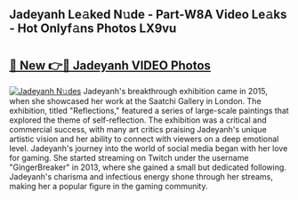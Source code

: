 ## Jadeyanh Le𝚊ked N𝚞de - Part-W8A Video Le𝚊ks - Hot Onlyf𝚊ns Photos LX9vu

# <h2><a href="http://ab12848.deff.icu/?id=Jadeyanh">🔗 New 👉🔴 Jadeyanh VIDEO Photos</a></h2>

[![Jadeyanh N𝚞des](https://i.imgur.com/rIISA9y.gif)](http://ab12848.deff.icu/?id=Jadeyanh)
Jadeyanh's breakthrough exhibition came in 2015, when she showcased her work at the Saatchi Gallery in London. The exhibition, titled "Reflections," featured a series of large-scale paintings that explored the theme of self-reflection. The exhibition was a critical and commercial success, with many art critics praising Jadeyanh's unique artistic vision and her ability to connect with viewers on a deep emotional level. Jadeyanh's journey into the world of social media began with her love for gaming. She started streaming on Twitch under the username "GingerBreaker" in 2013, where she gained a small but dedicated following. Jadeyanh's charisma and infectious energy shone through her streams, making her a popular figure in the gaming community.
